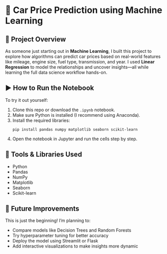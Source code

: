 # 🚗 Car Price Prediction using Machine Learning

## 📌 Project Overview  
As someone just starting out in **Machine Learning**, I built this project to explore how algorithms can predict car prices based on real-world features like mileage, engine size, fuel type, transmission, and year. I used **Linear Regression** to model the relationships and uncover insights—all while learning the full data science workflow hands-on.

## ▶️ How to Run the Notebook  
To try it out yourself:  
1. Clone this repo or download the `.ipynb` notebook.  
2. Make sure Python is installed (I recommend using Anaconda).  
3. Install the required libraries:  
   ```
   pip install pandas numpy matplotlib seaborn scikit-learn
   ```  
4. Open the notebook in Jupyter and run the cells step by step.

## 🧰 Tools & Libraries Used  
- Python  
- Pandas  
- NumPy  
- Matplotlib  
- Seaborn  
- Scikit-learn  

## 🚀 Future Improvements  
This is just the beginning! I’m planning to:  
- Compare models like Decision Trees and Random Forests  
- Try hyperparameter tuning for better accuracy  
- Deploy the model using Streamlit or Flask  
- Add interactive visualizations to make insights more dynamic

